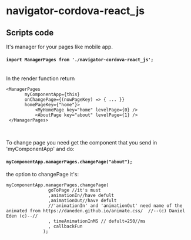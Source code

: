 # navigator-cordova-react_js


## Scripts code
It's manager for your pages like mobile app.<br>

#### `import ManagerPages from './navigator-cordova-react_js';`

<br>
In the render function return

 ```
 <ManagerPages
        myComponentApp={this}
        onChangePage={(nowPageKey) => { ... }}    
        homePageKey={"home"}>
            <MyHomePage key="home" levelPage={0} />
            <AboutPage key="about" levelPage={1} />
  </ManagerPages>
```

<br>

To change page you need get the component that you send in 'myComponentApp' and do:
#### `myComponentApp.managerPages.changePage("about");` 
the option to changePage it's:
```
myComponentApp.managerPages.changePage(
                goToPage //it's must
                ,animationIn//have defult
                ,animationOut//have defult
                //'animationIn' and 'animationOut' need name of the animated from https://daneden.github.io/animate.css/  //--(c) Daniel Eden (c)--//  
                , timeAnimationInMS // defult=250//ms
                , callbackFun
              );
```

